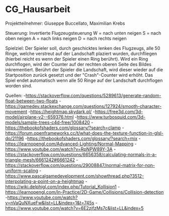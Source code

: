 # CG_Hausarbeit
Projektteilnehmer: Giuseppe Buccellato, Maximilian Krebs 

Steuerung: Invertierte Flugzeugsteuerung 	W = nach unten neigen
						S = nach oben neigen
						A = nach links neigen
						D = nach rechts neigen

Spielziel: Der Spieler soll, durch geschicktes lenken des Flugzeugs, alle 50 Ringe, welche verstreut auf der Landschaft plaziert wurden, durchfliegen (hierbei reicht es wenn der Spieler einen Ring berührt). 
	Wird ein Ring durchflogen, wird der Counter auf der rechten oberen Seite des Bildes inkrementiert. Berührt der Spieler die Landschaft, wird dieser wieder auf die Startposition zurück gesetzt und der "Crash"-Counter wird erhöht.
	Das Spiel endet automatisch wenn alle 50 Ringe auf der Landschaft durchflogen worden sind.


Quellen:
	-https://stackoverflow.com/questions/5289613/generate-random-float-between-two-floats
	-https://gamedev.stackexchange.com/questions/127924/smooth-character-movement
	-https://heightmap.skydark.pl/
	-https://free3d.com/3d-model/airplane-v2--659376.html
	-https://www.turbosquid.com/3d-models/sample-trees-c4d-free/1008420
	-https://thebookofshaders.com/glossary/?search=clamp
	-https://forum.openframeworks.cc/t/what-does-the-texture-function-in-glsl-do/21196
	-https://thebookofshaders.com/glossary/?search=mix
	-https://learnopengl.com/Advanced-Lighting/Normal-Mapping
	-https://www.youtube.com/watch?v=RpNPW89Y-3A
	-https://stackoverflow.com/questions/6656358/calculating-normals-in-a-triangle-mesh/6661242#6661242
	-https://stackoverflow.com/questions/29008847/normal-matrix-for-non-uniform-scaling
	-https://www.pascalgamedevelopment.com/showthread.php?3512-interpolating-a-point-on-a-heightmap
	-https://wiki.delphigl.com/index.php/Tutorial_Kollision1
	-https://learnopengl.com/In-Practice/2D-Game/Collisions/Collision-detection
	-https://www.youtube.com/watch?v=nVaQuNXueFw&list=LL&index=1&t=745s
	-https://www.youtube.com/watch?v=6E2zjfzMs7c&list=LL&index=5
	
	
